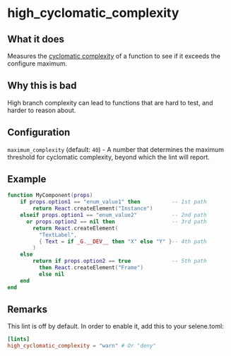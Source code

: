 # high_cyclomatic_complexity
## What it does
Measures the [cyclomatic complexity](https://en.wikipedia.org/wiki/Cyclomatic_complexity) of a function to see if it exceeds the configure maximum.

## Why this is bad
High branch complexity can lead to functions that are hard to test, and harder to reason about.

## Configuration
`maximum_complexity` (default: `40`) - A number that determines the maximum threshold for cyclomatic complexity, beyond which the lint will report.

## Example
```lua
function MyComponent(props)
    if props.option1 == "enum_value1" then          -- 1st path
        return React.createElement("Instance")
    elseif props.option1 == "enum_value2"           -- 2nd path
      or props.option2 == nil then                  -- 3rd path
        return React.createElement(
          "TextLabel",
          { Text = if _G.__DEV__ then "X" else "Y" }-- 4th path
        )
    else
        return if props.option2 == true             -- 5th path
          then React.createElement("Frame")
          else nil
    end
end
```

## Remarks

This lint is off by default. In order to enable it, add this to your selene.toml:

```toml
[lints]
high_cyclomatic_complexity = "warn" # Or "deny"
```
